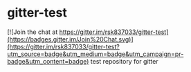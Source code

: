 # gitter-test

[![Join the chat at https://gitter.im/rsk837033/gitter-test](https://badges.gitter.im/Join%20Chat.svg)](https://gitter.im/rsk837033/gitter-test?utm_source=badge&utm_medium=badge&utm_campaign=pr-badge&utm_content=badge)
test repository for gitter

